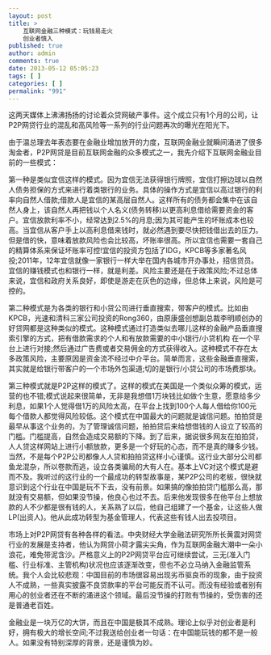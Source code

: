 ```yaml
---
layout: post
title: >
    互联网金融三种模式：玩钱易走火
    创业者慎入
published: true
author: admin
comments: true
date: 2013-05-12 05:05:23
tags: [ ]
categories: [ ]
permalink: "991"
---
```

这两天媒体上沸沸扬扬的讨论着众贷网破产事件。这个成立只有1个月的公司，让P2P网贷行业的混乱和高风险等一系列的行业问题再次的曝光在阳光下。

由于温总理去年表态要在金融业增加放开的力度，互联网金融业就瞬间涌进了很多淘金者，P2P网贷是目前互联网金融的众多模式之一，我先介绍下互联网金融业目前的一些模式：

第一种是类似宜信这样的模式。因为宜信无法获得银行牌照，宜信打擦边球以自然人债务担保的方式来进行着类银行的业务。具体的操作方式是宜信以高过银行的利率向自然人借款;借款人是宜信的某高层自然人。这样所有的债务都会集中在该自然人身上，该自然人再把钱以个人名义(债务转移)以更高利息借给需要资金的客户。宜信放款利率不小，经常达到2.5%的月息;因为其可能产生的坏账成本也较高。当宜信从客户手上以高利息借来钱时，就必然遇到要尽快把钱借出去的压力。但是借的快，意味着放款风险也会比较高，坏账率很高。所以宜信也需要一套自己的精算体系来保证坏账率可控!宜信的投资方包括了IDG，KPCB等多家著名风投;2011年，12年宜信就像一家银行一样大举在国内各城市开办事处，招信贷员。宜信的赚钱模式也和银行一样，就是利差。风险主要还是在于政策风险;不过总体来说，宜信和政府关系良好，即使是游走在灰色的边缘，但总体上来说，风险是可控的。

第二种模式是为各类的银行和小贷公司进行垂直搜索，带客户的模式。比如由KPCB，光速和清科三家公司投资的Rong360，由原康盛创想副总裁李明顺创办的好贷网都是这种类似的模式。这种模式通过打造类似去哪儿这样的金融产品垂直搜索引擎的方式，把有借款需求的个人和有放款需要的中小银行/小贷机构 在一个平台上进行对接;然后通过广告费或者交易佣金的方式获得收入。这种模式不存在太多政策风险，主要原因是资金流不经过中介平台。简单而言，这些金融垂直搜索，其实就是给银行带客户的一个市场外包渠道;切的是银行/小贷公司的市场费那块。

第三种模式就是P2P这样的模式了。这样的模式在美国是一个类似众筹的模式，运营的也不错;模式说起来很简单，无非是我想借1万块钱比如做个生意，愿意给多少利息，如果1个人觉得借1万的风险太高，在平台上找到100个人每人借给你100元每个借款人都觉得风险较低。这个模式在中国最大的问题就是诚信问题。拍拍贷是最早从事这个业务的，为了管理诚信问题，拍拍贷后来给想借钱的人设立了较高的门槛。门槛提高，自然会造成交易额的下降。到了后来，据说很多网友在拍拍贷，人人贷这样网站上进行小额放款，更多是一个好玩的心态，而不是真的赚多少钱。当然，不是每个P2P公司都像人人贷和拍拍贷这样小心谨慎。这行业大部分公司都鱼龙混杂，所以卷款而逃，设立各类骗局的大有人在。基本上VC对这个模式是避而不及。我听过的这行业的一个最成功的转型故事是，某P2P公司的老板，很快就意识到这个行业在中国是玩不下去，没有前景。如果搞的像拍拍贷门槛那么高，那就没有交易额，但如果没节操，他良心也过不去。后来他发现很多在他平台上想放款的人不少都是很有钱的人，关系熟了以后，他自己组建了一个基金，让这些人做LP(出资人)。他从此成功转型为基金管理人，代表这些有钱人出去投项目。

市场上对P2P网贷有各种各样的看法。中央财经大学金融法研究所所长黄震对网贷行业的发展是支持者，他认为网贷小荷才露尖尖角，作为互联网金融大潮中一朵小浪花，难免带泥含沙。严格意义上的P2P网贷平台应可继续尝试，三无(准入门槛、行业标准、主管机构)状况也应该逐渐改变，但也不必立马纳入金融监管系统。我个人会比较悲观：中国目前的市场很容易出现劣币驱良币的现象，由于投资人不成熟，一些真实披露不良贷款率的平台可能反而不认可。而没有经验或者别有用心的创业者还在不断的涌进这个领域。最后没节操的打败有节操的，受伤害的还是普通老百姓。

金融业是一块万亿的大饼，而且在中国是极其不成熟。理论上似乎对创业者是利好，拥有极大的增长空间;不过我送给创业者一句话：在中国能玩钱的都不是一般人。如果没有特别深厚的背景，还是谨慎为妙。